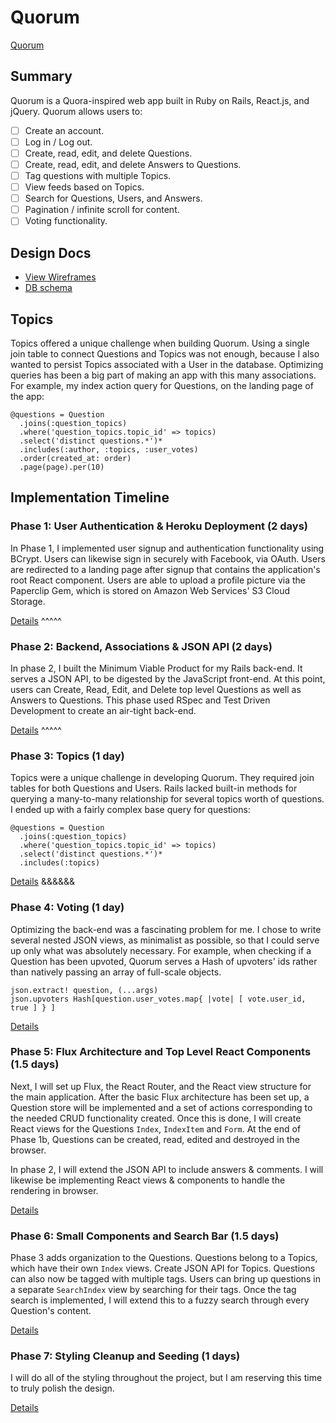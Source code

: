 # Quorum
[Quorum][heroku]


## Summary

Quorum is a Quora-inspired web app built in Ruby on Rails, React.js, and jQuery.
Quorum allows users to:

- [ ] Create an account.
- [ ] Log in / Log out.
- [ ] Create, read, edit, and delete Questions.
- [ ] Create, read, edit, and delete Answers to Questions.
- [ ] Tag questions with multiple Topics.
- [ ] View feeds based on Topics.
- [ ] Search for Questions, Users, and Answers.
- [ ] Pagination / infinite scroll for content.
- [ ] Voting functionality.

## Design Docs
* [View Wireframes][view]
* [DB schema][schema]

[view]: ./docs/views.md
[schema]: ./docs/schema.md

## Topics

Topics offered a unique challenge when building Quorum. Using a single join table to connect Questions and Topics was not enough, because I also wanted to persist Topics associated with a User in the database. Optimizing queries has been a big part of making an app with this many associations. For example, my index action query for Questions, on the landing page of the app:

    @questions = Question
      .joins(:question_topics)
      .where('question_topics.topic_id' => topics)
      .select('distinct questions.*')*
      .includes(:author, :topics, :user_votes)
      .order(created_at: order)
      .page(page).per(10)



## Implementation Timeline

### Phase 1: User Authentication & Heroku Deployment (2 days)

In Phase 1, I implemented user signup and authentication functionality using BCrypt. Users can likewise sign in securely with Facebook, via OAuth. Users are redirected to a landing page after signup that contains the application's root React component. Users are able to upload a profile picture via the Paperclip Gem, which is stored on Amazon Web Services' S3 Cloud Storage.

[Details][phase-one]
^^^^^

### Phase 2: Backend, Associations & JSON API (2 days)

In phase 2, I built the Minimum Viable Product for my Rails back-end. It serves a JSON API, to be digested by the JavaScript front-end. At this point, users can Create, Read, Edit, and Delete top level Questions as well as Answers to Questions. This phase used RSpec and Test Driven Development to create an air-tight back-end.

[Details][phase-two]
^^^^^

### Phase 3: Topics (1 day)

Topics were a unique challenge in developing Quorum. They required join tables for both Questions and Users. Rails lacked built-in methods for querying a many-to-many relationship for several topics worth of questions. I ended up with a fairly complex base query for questions:

    @questions = Question
      .joins(:question_topics)
      .where('question_topics.topic_id' => topics)
      .select('distinct questions.*')*
      .includes(:topics)

[Details][phase-three]
&&&&&&

### Phase 4: Voting (1 day)

Optimizing the back-end was a fascinating problem for me. I chose to write several nested JSON views, as minimalist as possible, so that I could serve up only what was absolutely necessary. For example, when checking if a Question has been upvoted, Quorum serves a Hash of upvoters' ids rather than natively passing an array of full-scale objects.

    json.extract! question, (...args)
    json.upvoters Hash[question.user_votes.map{ |vote| [ vote.user_id, true ] } ]

[Details][phase-four]

### Phase 5: Flux Architecture and Top Level React Components (1.5 days)

Next, I will set up Flux, the React Router, and the React view structure for the main application. After the basic Flux architecture has been set up, a Question store will be implemented and a set of actions corresponding to the needed CRUD functionality created.
Once this is done, I will create React views for the Questions `Index`, `IndexItem` and `Form`. At the end of Phase 1b, Questions can be created, read, edited and destroyed in the browser.

In phase 2, I will extend the JSON API to include answers & comments. I will likewise be implementing React views & components to handle the rendering in browser.

[Details][phase-five]


### Phase 6: Small Components and Search Bar (1.5 days)

Phase 3 adds organization to the Questions. Questions belong to a Topics, which have their own `Index` views. Create JSON API for Topics. Questions can also now be tagged with multiple tags. Users can bring up questions in a separate `SearchIndex` view by searching for their tags. Once the tag search is implemented, I will extend this to a fuzzy search through every Question's content.

[Details][phase-six]


### Phase 7: Styling Cleanup and Seeding (1 days)

I will do all of the styling throughout the project, but I am reserving this time to truly polish the design.

[Details][phase-seven]


[heroku]: http://quorum-app.herokuapp.com
[phase-one]: ./docs/phases/phase1.md
[phase-two]: ./docs/phases/phase2.md
[phase-three]: ./docs/phases/phase3.md
[phase-four]: ./docs/phases/phase4.md
[phase-five]: ./docs/phases/phase5.md
[phase-six]: ./docs/phases/phase6.md
[phase-seven]: ./docs/phases/phase7.md
